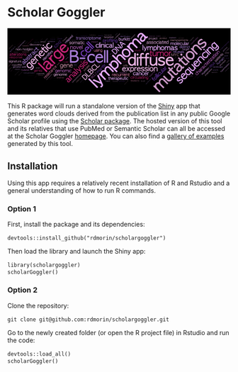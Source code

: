 # Scholar Goggler
![Ryan Morin](img/banner.png)

This R package will run a standalone version of the [Shiny](https://shiny.posit.co/) app that generates word clouds derived from the publication list in any public Google Scholar profile using the [Scholar package](https://github.com/jkeirstead/scholar). The hosted version of this tool and its relatives that use PubMed or Semantic Scholar can all be accessed at the Scholar Goggler [homepage](https://scholargoggler.com/). You can also find a [gallery of examples](https://scholargoggler.com/gallery) generated by this tool. 

## Installation

Using this app requires a relatively recent installation of R and Rstudio and a general understanding of how to run R commands.

### Option 1

First, install the package and its dependencies:
```
devtools::install_github("rdmorin/scholargoggler")
```
Then load the library and launch the Shiny app:
```
library(scholargoggler)
scholarGoggler()
```

### Option 2

Clone the repository:
```
git clone git@github.com:rdmorin/scholargoggler.git
```

Go to the newly created folder (or open the R project file) in Rstudio and run the code:

```
devtools::load_all()
scholarGoggler()
```

